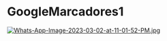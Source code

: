 # GoogleMarcadores1
[![Whats-App-Image-2023-03-02-at-11-01-52-PM.jpg](https://i.postimg.cc/4ySYB3h3/Whats-App-Image-2023-03-02-at-11-01-52-PM.jpg)](https://postimg.cc/K3tcYxfX)
